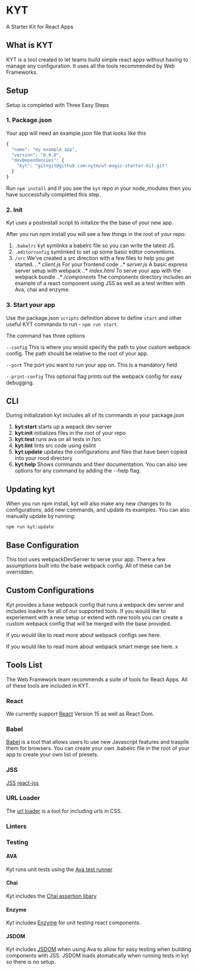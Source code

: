 # KYT
A Starter Kit for React Apps

## What is KYT
KYT is a tool created to let teams build simple react apps without having to manage any configuration. It uses all the tools recommended by Web Frameworks.

## Setup

Setup is completed with Three Easy Steps

### 1. Package.json

Your app will need an example.json file that looks like this

```javascript
{
  "name": "my example app",
  "version": "0.0.0",
  "devDependencies": {
    "kyt": "git+git@github.com:nytm/wf-magic-starter-kit.git"
  }
}
```
Run `npm install` and if you see the `kyt` repo in your node_modules then you have successfully completed this step.

### 2. Init

Kyt uses a postinstall script to initalize the the base of your new app.

After you run npm install you will see a few things in the root of your repo:
1. `.babelrc` kyt symlinks a babelrc file so you can write the latest JS.
2. `.editorconfig` symlinked to set up some basic editor conventions.
3. `/src` We've created a src direction with a few files to help you get started.
..* *client.js* For your frontend code
..* *server.js* A basic express server setup with webpack
..* *index.html* To serve your app with the webpack bundle
..* */components* The components directory includes an example of a react component using JSS as well as a test written with Ava, chai and enzyme.

###  3. Start your app

Use the package.json `scripts` definition above to define `start` and other useful KYT commands to run - `npm run start`.

The command has three options

`--config` This is where you would specify the path to your custom webpack config. The path should be relative to the root of your app.

`--port` The port you want to run your app on. This is a mandatory field

`--print-config` This optional flag prints out the webpack config for easy debugging.

## CLI

During initialization kyt includes all of its commands in your package.json

1. **kyt:start** starts up a wepack dev server
2. **kyt:init** initializes files in the root of your repo
3. **kyt:test** runs ava on all tests in /src
4. **kyt:lint** lints src code using eslint
5. **kyt:update** updates the configurations and files that have been copied into your rood directory
6. **kyt:help** Shows commands and their documentation. You can also see options for any command by adding the --help flag.


## Updating kyt
When you run npm install, kyt will also make any new changes to its configurations, add new commands, and update its examples. 
You can also manually update by running: 
``` 
npm run kyt:update
```


## Base Configuration

This tool uses webpackDevServer to serve your app.
There a few assumptions built into the base webpack config. All of these can be overridden.

## Custom Configurations

Kyt provides a base webpack config that runs a webpack dev server and includes loaders for all of our supported tools. If you would like to experiement with a new setup or extend with new tools you can create a custom webpack config that will be merged with the base provided.

If you would like to read more about webpack configs see here.

If you would like to read more about webpack smart merge see here.
x

## Tools List

The Web Framework team recommends a suite of tools for React Apps. All of these tools are included in KYT.

### React
We currently support [React](https://facebook.github.io/react/docs/getting-started.html) Version 15 as well as React Dom.

### Babel
[Babel](https://babeljs.io/) is a tool that allows users to use new Javascript features and traspile them for browsers. You can create your own .babelrc file in the root of your app to create your own list of presets.

### JSS
[JSS](https://github.com/jsstyles/jss)
[react-jss](https://github.com/jsstyles/react-jss)

### URL Loader
The [url loader](https://github.com/webpack/url-loader) is a tool for including urls in CSS.


### Linters


### Testing

#### AVA 
Kyt runs unit tests using the [Ava test runner](https://github.com/avajs/ava#test-syntax)

#### Chai
Kyt includes the [Chai assertion libary](http://chaijs.com/api/)

#### Enzyme
Kyt includes [Enzyme](https://github.com/airbnb/enzyme/blob/master/README.md) for unit testing react components. 

#### JSDOM
Kyt includes [JSDOM](https://github.com/tmpvar/jsdom) when using Ava to allow for easy testing when building components with JSS. JSDOM loads atomatically when running tests in kyt so there is no setup.
